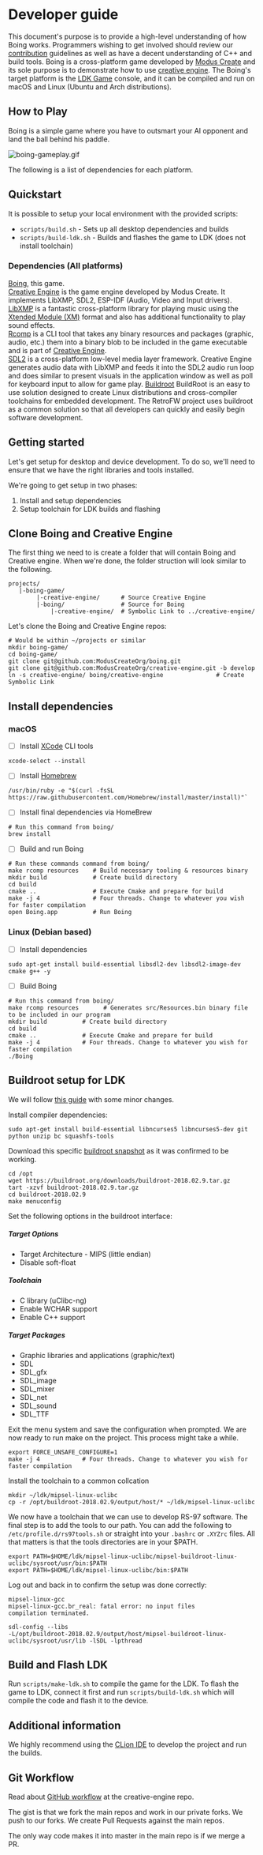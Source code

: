 # Developer guide
This document's purpose is to provide a high-level understanding of how Boing works. Programmers wishing to get involved should review our [contribution](./md/CONTRIBUTING.md) guidelines as well as have a decent understanding of C++ and build tools.
Boing is a cross-platform game developed by [Modus Create](https://moduscreate.com) and its sole purpose is to demonstrate how to use [creative engine](https://github.com/moduscreateorg/creative-engine). The Boing's target platform is the [LDK Game](https://retromimi.com/products/ldk-game) console, and it can be compiled and run on macOS and Linux (Ubuntu and Arch distributions).

## How to Play
Boing is a simple game where you have to outsmart your AI opponent and land the ball behind his paddle.

![boing-gameplay.gif](./img/boing-gameplay.gif)

The following is a list of dependencies for each platform.

## Quickstart
It is possible to setup your local environment with the provided scripts:
- `scripts/build.sh` - Sets up all desktop dependencies and builds
- `scripts/build-ldk.sh` - Builds and flashes the game to LDK (does not install toolchain)

### Dependencies (All platforms)
[Boing](https://github.com/moduscreateorg/boing), this game.\
[Creative Engine](https://github.com/ModusCreateOrg/creative-engine) is the game engine developed by Modus Create. It implements LibXMP, SDL2, ESP-IDF (Audio, Video and Input drivers).\
[LibXMP](http://xmp.sourceforge.net/) is a fantastic cross-platform library for playing music using the [Xtended Module (XM)](https://en.wikipedia.org/wiki/XM_(file_format)) format and also has additional functionality to play sound effects.\
[Rcomp](https://github.com/ModusCreateOrg/creative-engine/blob/master/tools/rcomp.cpp) is a CLI tool that takes any binary resources and packages  (graphic, audio, etc.) them into a binary blob to be included in the game executable and is part of [Creative Engine](https://github.com/ModusCreateOrg/creative-engine).\
[SDL2](https://www.libsdl.org/download-2) is a cross-platform low-level media layer framework. Creative Engine generates audio data with LibXMP and feeds it into the SDL2 audio run loop and does similar to present visuals in the application window as well as poll for keyboard input to allow for game play.
[Buildroot](https://github.com/buildroot/buildroot) BuildRoot is an easy to use solution designed to create Linux distributions and cross-compiler toolchains for embedded development. The RetroFW project uses buildroot as a common solution so that all developers can quickly and easily begin software development.

## Getting started
Let's get setup for desktop and device development. To do so, we'll need to ensure that we have the right libraries and tools installed.

We're going to get setup in two phases:
1. Install and setup dependencies
2. Setup toolchain for LDK builds and flashing

## Clone Boing and Creative Engine
The first thing we need to is create a folder that will contain Boing and Creative engine. When we're done, the folder struction will look similar to the following.

    projects/
       |-boing-game/
            |-creative-engine/      # Source Creative Engine
            |-boing/                # Source for Boing
                |-creative-engine/  # Symbolic Link to ../creative-engine/

Let's clone the Boing and Creative Engine repos:

    # Would be within ~/projects or similar
    mkdir boing-game/
    cd boing-game/
    git clone git@github.com:ModusCreateOrg/boing.git
    git clone git@github.com:ModusCreateOrg/creative-engine.git -b develop
    ln -s creative-engine/ boing/creative-engine               # Create Symbolic Link

## Install dependencies

### macOS
- [ ] Install [XCode](https://developer.apple.com/xcode/) CLI tools

```
xcode-select --install
```

- [ ] Install [Homebrew](https://brew.sh)

```
/usr/bin/ruby -e "$(curl -fsSL https://raw.githubusercontent.com/Homebrew/install/master/install)"`
```
- [ ] Install final dependencies via HomeBrew
```
# Run this command from boing/
brew install
```
- [ ] Build and run Boing
```
# Run these commands command from boing/
make rcomp resources    # Build necessary tooling & resources binary
mkdir build             # Create build directory
cd build
cmake ..                # Execute Cmake and prepare for build
make -j 4               # Four threads. Change to whatever you wish for faster compilation
open Boing.app          # Run Boing
```

### Linux (Debian based)
- [ ] Install dependencies
```
sudo apt-get install build-essential libsdl2-dev libsdl2-image-dev cmake g++ -y

```
- [ ] Build Boing
```
# Run this command from boing/
make rcomp resources       # Generates src/Resources.bin binary file to be included in our program
mkdir build          # Create build directory
cd build
cmake ..             # Execute Cmake and prepare for build
make -j 4            # Four threads. Change to whatever you wish for faster compilation
./Boing
```

## Buildroot setup for LDK
We will follow [this guide](https://docs.google.com/document/d/19kJXO3EZ8XCoeporuUUgV_S93AaPbSagza3sAgBILu8/edit#heading=h.nhg2jcflf9wl) with some minor changes.

Install compiler dependencies:

`sudo apt-get install build-essential libncurses5 libncurses5-dev git python unzip bc squashfs-tools`

Download this specific [buildroot snapshot](https://buildroot.org/downloads/buildroot-2018.02.9.tar.gz) as it was confirmed to be working.

```
cd /opt
wget https://buildroot.org/downloads/buildroot-2018.02.9.tar.gz
tart -xzvf buildroot-2018.02.9.tar.gz
cd buildroot-2018.02.9
make menuconfig
```

Set the following options in the buildroot interface:

##### Target Options

- Target Architecture - MIPS (little endian)
- Disable soft-float

##### Toolchain

- C library (uClibc-ng)
- Enable WCHAR support
- Enable C++ support

##### Target Packages

- Graphic libraries and applications (graphic/text)
- SDL
- SDL_gfx
- SDL_image
- SDL_mixer
- SDL_net
- SDL_sound
- SDL_TTF

Exit the menu system and save the configuration when prompted. We are now ready to run make on the project. This process might take a while.

```
export FORCE_UNSAFE_CONFIGURE=1
make -j 4            # Four threads. Change to whatever you wish for faster compilation
```

Install the toolchain to a common collcation

```
mkdir ~/ldk/mipsel-linux-uclibc
cp -r /opt/buildroot-2018.02.9/output/host/* ~/ldk/mipsel-linux-uclibc
```

We now have a toolchain that we can use to develop RS-97 software. The final step is to add the tools to our path.
You can add the following to `/etc/profile.d/rs97tools.sh` or straight into your `.bashrc` or `.XYZrc` files. All that matters is that the tools directories are in your $PATH.

```
export PATH=$HOME/ldk/mipsel-linux-uclibc/mipsel-buildroot-linux-uclibc/sysroot/usr/bin:$PATH
export PATH=$HOME/ldk/mipsel-linux-uclibc/bin:$PATH
```

Log out and back in to confirm the setup was done correctly:

```
mipsel-linux-gcc
mipsel-linux-gcc.br_real: fatal error: no input files
compilation terminated.
```

```
sdl-config --libs
-L/opt/buildroot-2018.02.9/output/host/mipsel-buildroot-linux-uclibc/sysroot/usr/lib -lSDL -lpthread
```

## Build and Flash LDK

Run `scripts/make-ldk.sh` to compile the game for the LDK.
To flash the game to LDK, connect it first and run `scripts/build-ldk.sh` which will compile the code and flash it to the device.


## Additional information
We highly recommend using the [CLion IDE](https://www.jetbrains.com/clion/) to develop the project and run the builds.


## Git Workflow
Read about [GitHub workflow](https://github.com/ModusCreateOrg/creative-engine) at the creative-engine repo.

The gist is that we fork the main repos and work in our private forks.  We push to our forks.  We create Pull Requests against the main repos.

The only way code makes it into master in the main repo is if we merge a PR.
